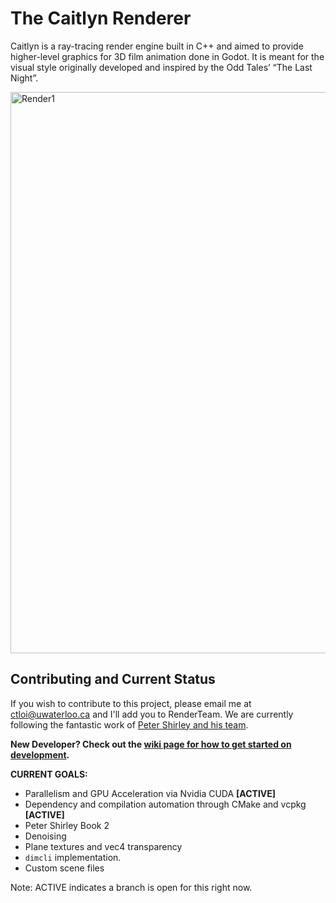 # The Caitlyn Renderer
Caitlyn is a ray-tracing render engine built in C++ and aimed to provide higher-level graphics for 3D film animation done in Godot. It is meant for the visual style originally developed and inspired by the Odd Tales’ “The Last Night”.

<img width="898" alt="Render1" src="https://github.com/Astro-Monkeys/caitlyn/assets/25397938/8f088c62-47e1-432d-9c12-9a198214d6b0">

## Contributing and Current Status
If you wish to contribute to this project, please email me at ctloi@uwaterloo.ca and I'll add you to RenderTeam.
We are currently following the fantastic work of [Peter Shirley and his team](https://raytracing.github.io/).

**New Developer? Check out the [wiki page for how to get started on development](https://github.com/Astro-Monkeys/caitlyn/wiki/Developers-Standard).**

**CURRENT GOALS:**
- Parallelism and GPU Acceleration via Nvidia CUDA **[ACTIVE]**
- Dependency and compilation automation through CMake and vcpkg **[ACTIVE]**
- Peter Shirley Book 2
- Denoising
- Plane textures and vec4 transparency
- `dimcli` implementation.
- Custom scene files

Note: ACTIVE indicates a branch is open for this right now.
